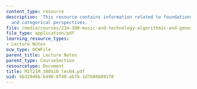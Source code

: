 ```yaml
---
content_type: resource
description: 'This resource contains information related to foundations: historical
  and categorical perspectives. '
file: /media/courses/21m-380-music-and-technology-algorithmic-and-generative-music-spring-2010/4b320d6bb4908f40ab7b1d76866891f8_MIT21M_380S10_lec04.pdf
file_type: application/pdf
learning_resource_types:
- Lecture Notes
ocw_type: OCWFile
parent_title: Lecture Notes
parent_type: CourseSection
resourcetype: Document
title: MIT21M_380S10_lec04.pdf
uid: 4b320d6b-b490-8f40-ab7b-1d76866891f8
---
```

